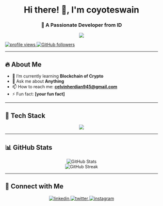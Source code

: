 <h1 align="center">Hi there! 👋, I'm coyoteswain</h1>
<h3 align="center">🚀 A Passionate Developer from ID</h3>

<p align="center">
  <img src="https://github.com/your-username/your-username/blob/output/github-contribution-grid-snake.svg" />
</p>

  <a href="https://github.com/coyoteswain">
    <img src="https://komarev.com/ghpvc/?username=coyoteswain&label=Profile%20Views&color=0e75b6&style=flat" alt="profile views" />
  </a>
  <a href="https://github.com/coyoteswain?tab=followers">
    <img src="https://img.shields.io/github/followers/coyoteswain?label=Followers&style=social" alt="GitHub followers" />
  </a>
</p>

---

## 🔥 About Me
- 🌱 I’m currently learning **Blockchain of Crypto**  
- 💬 Ask me about **Anything**  
- 📫 How to reach me: **celvinherdian945@gmail.com**  
- ⚡ Fun fact: **[your fun fact]**  

---

## 🚀 Tech Stack
<p align="center">
  <img src="https://skillicons.dev/icons?i=js,html,css,react,nodejs,python,java,php,mysql,git" />
</p>

---

## 📊 GitHub Stats  
<p align="center">
  <img src="https://github-readme-stats.vercel.app/api?username=coyoteswain&show_icons=true&theme=radical" alt="GitHub Stats" />
  <br>
  <img src="https://github-readme-streak-stats.herokuapp.com/?user=coyoteswain&theme=radical" alt="GitHub Streak" />
</p>

---

## 📌 Connect with Me
<p align="center">
  <a href="https://linkedin.com/in/celvin-herdian" target="_blank">
    <img align="center" src="https://img.shields.io/badge/LinkedIn-blue?style=for-the-badge&logo=linkedin" alt="linkedin" />
  </a>
  <a href="https://twitter.com/rosemaryzzzzz" target="_blank">
    <img align="center" src="https://img.shields.io/badge/Twitter-blue?style=for-the-badge&logo=twitter" alt="twitter" />
  </a>
  <a href="https://instagram.com/celvinherdiann" target="_blank">
    <img align="center" src="https://img.shields.io/badge/Instagram-E4405F?style=for-the-badge&logo=instagram&logoColor=white" alt="instagram" />
  </a>
</p>
